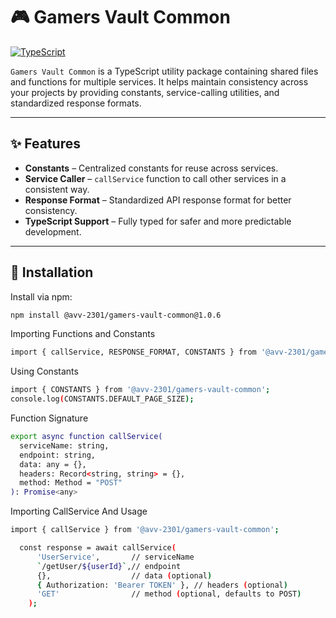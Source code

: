 # 🎮 Gamers Vault Common

[![TypeScript](https://img.shields.io/badge/TypeScript-4.9-blue?logo=typescript)](https://www.typescriptlang.org/)

`Gamers Vault Common` is a TypeScript utility package containing shared files and functions for multiple services. It helps maintain consistency across your projects by providing constants, service-calling utilities, and standardized response formats.

---

## ✨ Features

- **Constants** – Centralized constants for reuse across services.  
- **Service Caller** – `callService` function to call other services in a consistent way.  
- **Response Format** – Standardized API response format for better consistency.  
- **TypeScript Support** – Fully typed for safer and more predictable development.  

---

## 💾 Installation

Install via npm:

```bash
npm install @avv-2301/gamers-vault-common@1.0.6
```

Importing Functions and Constants
```bash
import { callService, RESPONSE_FORMAT, CONSTANTS } from '@avv-2301/gamers-vault-common';
```


Using Constants
```bash
import { CONSTANTS } from '@avv-2301/gamers-vault-common';
console.log(CONSTANTS.DEFAULT_PAGE_SIZE);
```


Function Signature
```bash
export async function callService(
  serviceName: string,
  endpoint: string,
  data: any = {},
  headers: Record<string, string> = {},
  method: Method = "POST"
): Promise<any>
```


Importing CallService And Usage
```bash
import { callService } from '@avv-2301/gamers-vault-common';

  const response = await callService(
      'UserService',       // serviceName
      `/getUser/${userId}`,// endpoint
      {},                  // data (optional)
      { Authorization: 'Bearer TOKEN' }, // headers (optional)
      'GET'                // method (optional, defaults to POST)
    );
```
